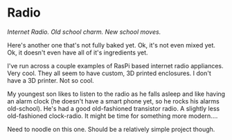 # Radio
<i>Internet Radio.  Old school charm.  New school moves.</i>

Here's another one that's not fully baked yet.  Ok, it's not even mixed yet.  Ok, it doesn't even have all of it's ingredients yet.

I've run across a couple examples of RasPi based internet radio appliances.  Very cool.  They all seem to have custom, 3D printed enclosures.  I don't have a 3D printer.  Not so cool.

My youngest son likes to listen to the radio as he falls asleep and like having an alarm clock (he doesn't have a smart phone yet, so he rocks his alarms old-school).  He's had a good old-fashioned transistor radio. A slightly less old-fashioned clock-radio. It might be time for something more modern....

Need to noodle on this one.  Should be a relatively simple project though.
